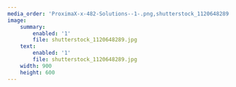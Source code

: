 ```yaml
---
media_order: 'ProximaX-x-482-Solutions--1-.png,shutterstock_1120648289.jpg'
image:
    summary:
        enabled: '1'
        file: shutterstock_1120648289.jpg
    text:
        enabled: '1'
        file: shutterstock_1120648289.jpg
    width: 900
    height: 600
---
```


